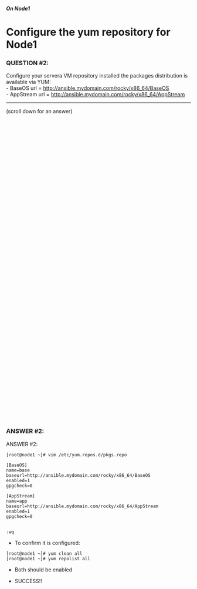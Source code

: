 ***On Node1***

# Configure the yum repository for Node1

### QUESTION #2:
Configure your servera VM repository installed the packages distribution is available via YUM: \
    - BaseOS     url = http://ansible.mydomain.com/rocky/x86_64/BaseOS \
    - AppStream  url = http://ansible.mydomain.com/rocky/x86_64/AppStream 

***
(scroll down for an answer)

<br/><br/><br/><br/><br/><br/><br/><br/><br/><br/><br/><br/><br/><br/><br/><br/><br/><br/><br/><br/><br/><br/><br/><br/>
<br/><br/><br/><br/><br/><br/><br/><br/><br/><br/><br/><br/><br/><br/><br/><br/><br/><br/><br/><br/><br/><br/><br/><br/>

### ANSWER #2:

ANSWER #2:
```
[root@node1 ~]# vim /etc/yum.repos.d/pkgs.repo

[BaseOS]
name=base
baseurl=http://ansible.mydomain.com/rocky/x86_64/BaseOS
enabled=1
gpgcheck=0

[AppStream]
name=app
baseurl=http://ansible.mydomain.com/rocky/x86_64/AppStream
enabled=1
gpgcheck=0


:wq
```

* To confirm it is configured:
```
[root@node1 ~]# yum clean all
[root@node1 ~]# yum repolist all
```

* Both should be enabled

* SUCCESS!!
